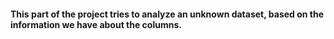#### This part of the project tries to analyze an unknown dataset, based on the information we have about the columns.